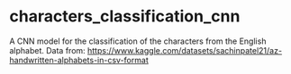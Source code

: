 # characters_classification_cnn
A CNN model for the classification of the characters from the English alphabet. Data from: https://www.kaggle.com/datasets/sachinpatel21/az-handwritten-alphabets-in-csv-format